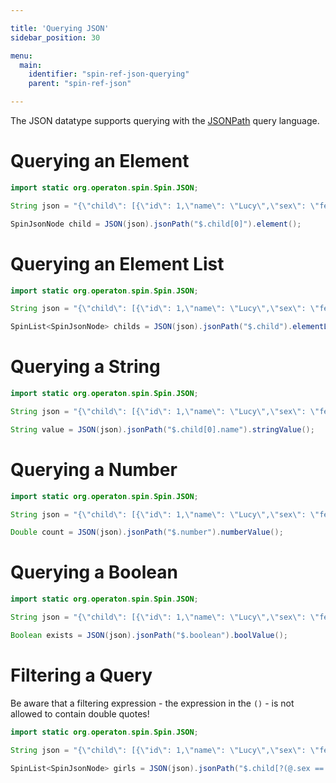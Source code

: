 ```yaml
---

title: 'Querying JSON'
sidebar_position: 30

menu:
  main:
    identifier: "spin-ref-json-querying"
    parent: "spin-ref-json"

---
```


The JSON datatype supports querying with the [JSONPath](http://goessner.net/articles/JsonPath/) query language.


# Querying an Element

```java
import static org.operaton.spin.Spin.JSON;

String json = "{\"child\": [{\"id\": 1,\"name\": \"Lucy\",\"sex\": \"female\"},{\"id\": 2,\"name\": \"Tracy\",\"sex\": \"female\"}],\"number\": 1,\"boolean\": true}";

SpinJsonNode child = JSON(json).jsonPath("$.child[0]").element();
```


# Querying an Element List

```java
import static org.operaton.spin.Spin.JSON;

String json = "{\"child\": [{\"id\": 1,\"name\": \"Lucy\",\"sex\": \"female\"},{\"id\": 2,\"name\": \"Tracy\",\"sex\": \"female\"}],\"number\": 1,\"boolean\": true}";

SpinList<SpinJsonNode> childs = JSON(json).jsonPath("$.child").elementList();
```


# Querying a String

```java
import static org.operaton.spin.Spin.JSON;

String json = "{\"child\": [{\"id\": 1,\"name\": \"Lucy\",\"sex\": \"female\"},{\"id\": 2,\"name\": \"Tracy\",\"sex\": \"female\"}],\"number\": 1,\"boolean\": true}";

String value = JSON(json).jsonPath("$.child[0].name").stringValue();
```


# Querying a Number

```java
import static org.operaton.spin.Spin.JSON;

String json = "{\"child\": [{\"id\": 1,\"name\": \"Lucy\",\"sex\": \"female\"},{\"id\": 2,\"name\": \"Tracy\",\"sex\": \"female\"}],\"number\": 1,\"boolean\": true}";

Double count = JSON(json).jsonPath("$.number").numberValue();
```


# Querying a Boolean

```java
import static org.operaton.spin.Spin.JSON;

String json = "{\"child\": [{\"id\": 1,\"name\": \"Lucy\",\"sex\": \"female\"},{\"id\": 2,\"name\": \"Tracy\",\"sex\": \"female\"}],\"number\": 1,\"boolean\": true}";

Boolean exists = JSON(json).jsonPath("$.boolean").boolValue();
```


# Filtering a Query

Be aware that a filtering expression - the expression in the `()` - is not allowed to contain double quotes!

```java
import static org.operaton.spin.Spin.JSON;

String json = "{\"child\": [{\"id\": 1,\"name\": \"Lucy\",\"sex\": \"female\"},{\"id\": 2,\"name\": \"Tracy\",\"sex\": \"female\"}],\"number\": 1,\"boolean\": true}";

SpinList<SpinJsonNode> girls = JSON(json).jsonPath("$.child[?(@.sex == 'female')]").elementList();
```
